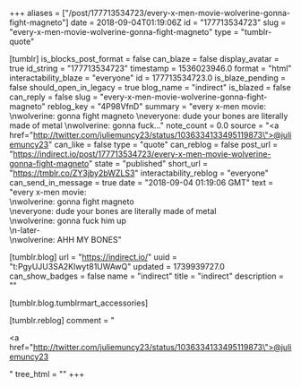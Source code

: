 +++
aliases = ["/post/177713534723/every-x-men-movie-wolverine-gonna-fight-magneto"]
date = 2018-09-04T01:19:06Z
id = "177713534723"
slug = "every-x-men-movie-wolverine-gonna-fight-magneto"
type = "tumblr-quote"

[tumblr]
is_blocks_post_format = false
can_blaze = false
display_avatar = true
id_string = "177713534723"
timestamp = 1536023946.0
format = "html"
interactability_blaze = "everyone"
id = 177713534723.0
is_blaze_pending = false
should_open_in_legacy = true
blog_name = "indirect"
is_blazed = false
can_reply = false
slug = "every-x-men-movie-wolverine-gonna-fight-magneto"
reblog_key = "4P98VfnD"
summary = "every x-men movie: \nwolverine: gonna fight magneto \neveryone: dude your bones are literally made of metal \nwolverine: gonna fuck..."
note_count = 0.0
source = "<a href=\"http://twitter.com/juliemuncy23/status/1036334133495119873\">@juliemuncy23</a>"
can_like = false
type = "quote"
can_reblog = false
post_url = "https://indirect.io/post/177713534723/every-x-men-movie-wolverine-gonna-fight-magneto"
state = "published"
short_url = "https://tmblr.co/ZY3jby2bWZLS3"
interactability_reblog = "everyone"
can_send_in_message = true
date = "2018-09-04 01:19:06 GMT"
text = "every x-men movie: <br/>\nwolverine: gonna fight magneto<br/>\neveryone: dude your bones are literally made of metal<br/>\nwolverine: gonna fuck him up<br/>\n-later-<br/>\nwolverine: AHH MY BONES"

[tumblr.blog]
url = "https://indirect.io/"
uuid = "t:PgyUJU3SA2Klwyt81UWAwQ"
updated = 1739939727.0
can_show_badges = false
name = "indirect"
title = "indirect"
description = ""

[tumblr.blog.tumblrmart_accessories]

[tumblr.reblog]
comment = "<p><a href=\"http://twitter.com/juliemuncy23/status/1036334133495119873\">@juliemuncy23</a></p>"
tree_html = ""
+++
